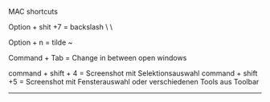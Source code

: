 MAC shortcuts

Option + shit +7 = backslash \ \

Option + n = tilde ~

Command + Tab = Change in between open windows

command + shift + 4 = Screenshot mit Selektionsauswahl
command + shift +5 = Screenshot mit Fensterauswahl oder verschiedenen Tools aus Toolbar

---
